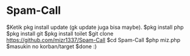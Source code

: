 # Spam-Call
$Ketik pkg install update (gk update juga bisa maybe). 
$pkg install php
$pkg install git
$pkg install toilet
$git clone https://github.com/mizr1337/Spam-Call
$cd Spam-Call
$php miz.php
$masukin no korban/target
$done :)
